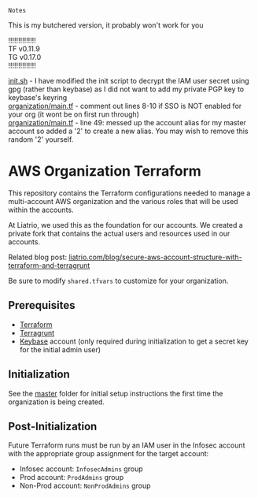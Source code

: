 `Notes`

This is my butchered version, it probably won't work for you

!!!!!!!!!!!!!!</br>
TF v0.11.9</br>
TG v0.17.0</br>
!!!!!!!!!!!!!!</br>

[init.sh](./master/init.sh) - I have modified the init script to decrypt the IAM user secret using gpg (rather than keybase) as I did not want to add my private PGP key to keybase's keyring</br>
[organization/main.tf](./master/organization/main.tf) - comment out lines 8-10 if SSO is NOT enabled for your org (it wont be on first run through)</br>
[organization/main.tf](./master/organization/main.tf) - line 49: messed up the account alias for my master account so added a '2' to create a new alias. You may wish to remove this random '2' yourself.</br>

# AWS Organization Terraform

This repository contains the Terraform configurations needed to manage a multi-account AWS organization and the various roles that will be used within the accounts.

At Liatrio, we used this as the foundation for our accounts. We created a private fork that contains the actual users and resources used in our accounts.

Related blog post: [liatrio.com/blog/secure-aws-account-structure-with-terraform-and-terragrunt](https://www.liatrio.com/blog/secure-aws-account-structure-with-terraform-and-terragrunt)

Be sure to modify `shared.tfvars` to customize for your organization.

## Prerequisites

- [Terraform](https://www.terraform.io/)
- [Terragrunt](https://github.com/gruntwork-io/terragrunt)
- [Keybase](https://keybase.io) account (only required during initialization to get a secret key for the initial admin user)

## Initialization

See the [master](master) folder for initial setup instructions the first time the organization is being created.

## Post-Initialization

Future Terraform runs must be run by an IAM user in the Infosec account with the appropriate group assignment for the target account:

- Infosec account: `InfosecAdmins` group
- Prod account: `ProdAdmins` group
- Non-Prod account: `NonProdAdmins` group
